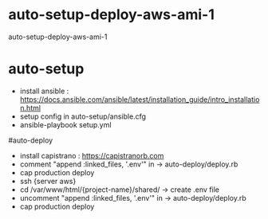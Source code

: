 # auto-setup-deploy-aws-ami-1
auto-setup-deploy-aws-ami-1

# auto-setup
- install ansible : https://docs.ansible.com/ansible/latest/installation_guide/intro_installation.html
- setup config in auto-setup/ansible.cfg
- ansible-playbook setup.yml

#auto-deploy
- install capistrano : https://capistranorb.com
- comment "append :linked_files, '.env'" in -> auto-deploy/deploy.rb
- cap production deploy
- ssh {server aws}
- cd /var/www/html/{project-name}/shared/ -> create .env file
- uncomment "append :linked_files, '.env'" in -> auto-deploy/deploy.rb
- cap production deploy